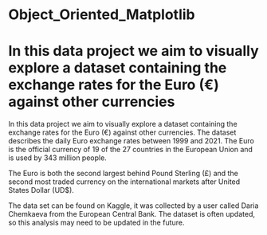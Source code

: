 # Object_Oriented_Matplotlib
# In this data project we aim to visually explore a dataset containing the exchange rates for the Euro (€) against other currencies
In this data project we aim to visually explore a dataset containing the exchange rates for the Euro (€) against other currencies. The dataset describes the daily Euro exchange rates between 1999 and 2021. The Euro is the official currency of 19 of the 27 countries in the European Union and is used by 343 million people.

The Euro is both the second largest behind Pound Sterling (£) and the second most traded currency on the international markets after United States Dollar (UD$).

The data set can be found on Kaggle, it was collected by a user called Daria Chemkaeva from the European Central Bank. The dataset is often updated, so this analysis may need to be updated in the future.
